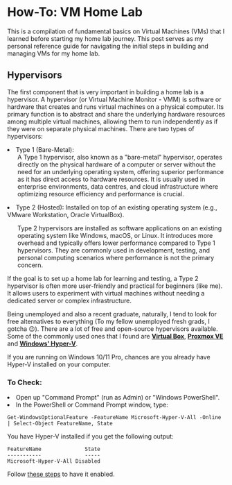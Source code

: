 # How-To: VM Home Lab
This is a compilation of fundamental basics on Virtual Machines (VMs) that I learned before starting my home lab journey. This post serves as my personal reference guide for navigating the initial steps in building and managing VMs for my home lab.

## Hypervisors
The first component that is very important in building a home lab is a hypervisor. A hypervisor (or Virtual Machine Monitor - VMM) is software or hardware that creates and runs virtual machines on a physical computer. Its primary function is to abstract and share the underlying hardware resources among multiple virtual machines, allowing them to run independently as if they were on separate physical machines. There are two types of hypervisors:

<li>Type 1 (Bare-Metal): 
<ul>A Type 1 hypervisor, also known as a "bare-metal" hypervisor, operates directly on the physical hardware of a computer or server without the need for an underlying operating system, offering superior performance as it has direct access to hardware resources. It is usually used in enterprise environments, data centres, and cloud infrastructure where optimizing resource efficiency and performance is crucial.</ul>
</li>

<li>Type 2 (Hosted): Installed on top of an existing operating system (e.g., VMware Workstation, Oracle VirtualBox).</li>
<ul>Type 2 hypervisors are installed as software applications on an existing operating system like Windows, macOS, or Linux. It introduces more overhead and typically offers lower performance compared to Type 1 hypervisors. They are commonly used in development, testing, and personal computing scenarios where performance is not the primary concern.</ul>

If the goal is to set up a home lab for learning and testing, a Type 2 hypervisor is often more user-friendly and practical for beginners (like me). It allows users to experiment with virtual machines without needing a dedicated server or complex infrastructure.

Being unemployed and also a recent graduate, naturally, I tend to look for free alternatives to everything (To my fellow unemployed fresh grads, I gotcha 😉). There are a lot of free and open-source hypervisors available. Some of the commonly used ones that I found are **[Virtual Box](https://virtualbox.org/)**, **[Proxmox VE](https://www.proxmox.com/en/downloads)** and **[Windows' Hyper-V](https://learn.microsoft.com/en-us/virtualization/hyper-v-on-windows/about/)**.

If you are running on Windows 10/11 Pro, chances are you already have Hyper-V installed on your computer.
### To Check:
<li> Open up "Command Prompt" (run as Admin) or "Windows PowerShell". </li>
<li> In the PowerShell or Command Prompt window, type:</li>

```
Get-WindowsOptionalFeature -FeatureName Microsoft-Hyper-V-All -Online | Select-Object FeatureName, State
```

You have Hyper-V installed if you get the following output:
```
FeatureName              State
-----------              -----
Microsoft-Hyper-V-All Disabled
```
Follow [these steps](https://learn.microsoft.com/en-us/virtualization/hyper-v-on-windows/quick-start/enable-hyper-v) to have it enabled.
